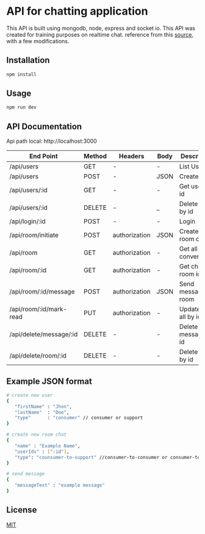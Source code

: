 # API for chatting application

This API is built using mongodb, node, express and socket io. This API was created for training purposes on realtime chat. reference from this [source](https://www.freecodecamp.org/news/create-a-professional-node-express/),
with a few modifications.

## Installation

```bash
npm install
```

## Usage

```bash
npm run dev
```

## API Documentation
Api path local: http://localhost:3000

| End Point			| Method	| Headers	| Body		| Description		|
| -----------------------------	| ------------- | ------------- | ------------- | ---------------------	|
| /api/users			| GET		| 	-	| 	-	| List Users		|
| /api/users			| POST		|	-	| JSON		| Create User		|
| /api/users/:id		| GET		| 	-	|	-	| Get user by id	|
| /api/users/:id		| DELETE	| 	-	|	_ 	| Delete user by id	|
| /api/login/:id		| POST		| 	-	|	-	| Login			|
| /api/room/initiate		| POST		| authorization	| JSON		| Create new room chat	|
| /api/room			| GET		| authorization	| 	-	| Get all conversation	|
| /api/room/:id			| GET		| authorization	| 	-	| Get chat by room id	|
| /api/room/:id/message		| POST		| authorization	| JSON		| Send message in room	|
| /api/room/:id/mark-read	| PUT		| authorization	|	-	| Update read all by id	|
| /api/delete/message/:id	| DELETE	|	-	|	-	| Delete message by id	|
| /api/delete/room/:id		| DELETE	|	-	|	-	| Delete room by id	|

## Example JSON format
```bash
# create new user 
{
   "firstName" : "Jhon",
   "lastName"  : "Doe",
   "type"      : "consumer" // consumer or support
}

# create new room chat
{
   "name" : "Example Name",
   "userIds" : [":id"],
   "type": "counsumer-to-support" //consumer-to-consumer or consumer-to-support
}

# send message
{
   "messageText" : "example message"
}
```


## License
[MIT](https://choosealicense.com/licenses/mit/)
